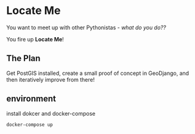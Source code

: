 # Locate Me

You want to meet up with other Pythonistas - *what do you do??*

You fire up **Locate Me**!

## The Plan

Get PostGIS installed, create a small proof of concept in GeoDjango, and then iteratively improve from there!

## environment

install dokcer and docker-compose

```
docker-compose up
```
